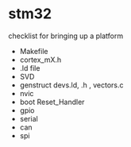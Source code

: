 # stm32

checklist for bringing up a platform

- Makefile
- cortex_mX.h
- .ld file
- SVD
- genstruct devs.ld, .h , vectors.c
- nvic
- boot Reset_Handler 
- gpio
- serial
- can 
- spi

